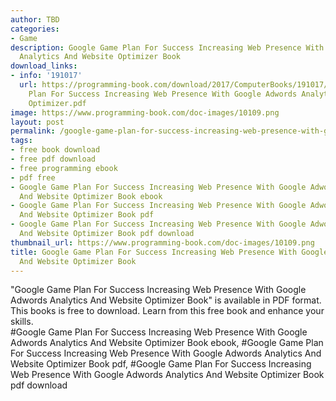 ```yaml
---
author: TBD
categories:
- Game
description: Google Game Plan For Success Increasing Web Presence With Google Adwords
  Analytics And Website Optimizer Book
download_links:
- info: '191017'
  url: https://programming-book.com/download/2017/ComputerBooks/191017/Google Game
    Plan For Success Increasing Web Presence With Google Adwords Analytics And Website
    Optimizer.pdf
image: https://www.programming-book.com/doc-images/10109.png
layout: post
permalink: /google-game-plan-for-success-increasing-web-presence-with-google-adwords-analyti.html
tags:
- free book download
- free pdf download
- free programming ebook
- pdf free
- Google Game Plan For Success Increasing Web Presence With Google Adwords Analytics
  And Website Optimizer Book ebook
- Google Game Plan For Success Increasing Web Presence With Google Adwords Analytics
  And Website Optimizer Book pdf
- Google Game Plan For Success Increasing Web Presence With Google Adwords Analytics
  And Website Optimizer Book pdf download
thumbnail_url: https://www.programming-book.com/doc-images/10109.png
title: Google Game Plan For Success Increasing Web Presence With Google Adwords Analytics
  And Website Optimizer Book
---
```


 
<div class="item-desc text-justify">
  "Google Game Plan For Success Increasing Web Presence With Google Adwords Analytics And Website Optimizer Book" is available in PDF format. This books is free to download. Learn from this free book and enhance your skills.
  <br>
  #Google Game Plan For Success Increasing Web Presence With Google Adwords Analytics And Website Optimizer Book ebook, #Google Game Plan For Success Increasing Web Presence With Google Adwords Analytics And Website Optimizer Book pdf, #Google Game Plan For Success Increasing Web Presence With Google Adwords Analytics And Website Optimizer Book pdf download
</div>
